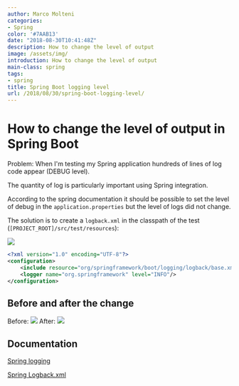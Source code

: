 ```yaml
---
author: Marco Molteni
categories:
- Spring
color: '#7AAB13'
date: "2018-08-30T10:41:48Z"
description: How to change the level of output
image: /assets/img/
introduction: How to change the level of output
main-class: spring
tags:
- spring
title: Spring Boot logging level
url: /2018/08/30/spring-boot-logging-level/
---
```


# How to change the level of output in Spring Boot

Problem: When I'm testing my Spring application hundreds of lines of log code appear (DEBUG level).

The quantity of log is particularly important using Spring integration.

According to the spring documentation it should be possible to set the level of debug in the `application.properties` but the level of logs did not change.

The solution is to create a `logback.xml` in the classpath of the test (`[PROJECT_ROOT]/src/test/resources`):

<img src="/assets/img/uploads/2018/11/2018-08-31_23-19-41.png" />

```xml
<?xml version="1.0" encoding="UTF-8"?>
<configuration>
	<include resource="org/springframework/boot/logging/logback/base.xml"/>
	<logger name="org.springframework" level="INFO"/>
</configuration>
```

## Before and after the change

Before:
<img src="/assets/img/uploads/2018/11/log_2018-08-31_23-11-24.png" />
After:
<img src="/assets/img/uploads/2018/11/log_2018-08-31_23-12-09.png" />



## Documentation
[Spring logging](https://docs.spring.io/spring-boot/docs/current/reference/html/howto-logging.html#howto-logging)

[Spring Logback.xml](https://docs.spring.io/spring-boot/docs/current/reference/html/howto-logging.html#howto-configure-logback-for-logging)